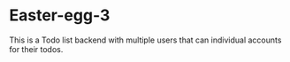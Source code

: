 # Easter-egg-3

This is a Todo list backend with multiple users that can individual accounts for their todos.

